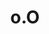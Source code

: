 ---
layout: riddle
title: o.O
sha256: 49578fc892da5187983d2cc99b63f770315940a684b00bec10bb90bad9e2452b
image: normal_f9de842fea7e5f09.png
creator: Kozaróczy Zsolt
year: 2015
---